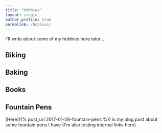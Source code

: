 ```yaml
---
title: "Hobbies"
layout: single
author_profile: true
permalink: /hobbies/
---
```


I'll write about some of my hobbies here later...

## Biking

## Baking

## Books

## Fountain Pens

[Here]({% post_url 2017-01-28-fountain-pens %}) is my blog post about some fountain pens I have (I'm also testing internal links here)


